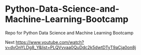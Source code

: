 # Python-Data-Science-and-Machine-Learning-Bootcamp
Repo for Python Data Science and Machine Learning Bootcamp

Next https://www.youtube.com/watch?v=dvOnYLDg8_Y&list=PLQVvvaa0QuDdc2k5dwtDTyT9aCja0on8j
